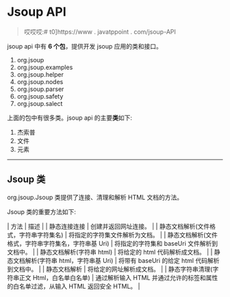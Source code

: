 # Jsoup API

> 哎哎哎:# t0]https://www . javatppoint . com/jsoup-API

jsoup api 中有 **6 个包**，提供开发 jsoup 应用的类和接口。

1.  org.jsoup
2.  org.jsoup.examples
3.  org.jsoup.helper
4.  org.jsoup.nodes
5.  org.jsoup.parser
6.  org.jsoup.safety
7.  org.jsoup.salect

上面的包中有很多类。jsoup api 的主要**类**如下:

1.  杰索普
2.  文件
3.  元素

* * *

## Jsoup 类

org.jsoup.Jsoup 类提供了连接、清理和解析 HTML 文档的方法。

Jsoup 类的重要方法如下:

| 方法 | 描述 |
| 静态连接连接 | 创建并返回网址连接。 |
| 静态文档解析(文件格式，字符串字符集名) | 将指定的字符集文件解析为文档。 |
| 静态文档解析(文件格式，字符串字符集名，字符串基 Uri) | 将指定的字符集和 baseUri 文件解析到文档中。 |
| 静态文档解析(字符串 html) | 将给定的 html 代码解析成文档。 |
| 静态文档解析(字符串 html，字符串基 Uri) | 将带有 baseUri 的给定 html 代码解析到文档中。 |
| 静态文档解析 | 将给定的网址解析成文档。 |
| 静态字符串清理(字符串正文 Html，白名单白名单) | 通过解析输入 HTML 并通过允许的标签和属性的白名单过滤，从输入 HTML 返回安全 HTML。 |